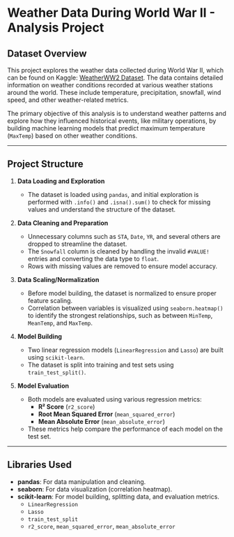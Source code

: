 # Weather Data During World War II - Analysis Project

## Dataset Overview

This project explores the weather data collected during World War II, which can be found on Kaggle: [WeatherWW2 Dataset](https://www.kaggle.com/datasets/smid80/weatherww2/data). The data contains detailed information on weather conditions recorded at various weather stations around the world. These include temperature, precipitation, snowfall, wind speed, and other weather-related metrics.

The primary objective of this analysis is to understand weather patterns and explore how they influenced historical events, like military operations, by building machine learning models that predict maximum temperature (`MaxTemp`) based on other weather conditions.

---

## Project Structure

1. **Data Loading and Exploration**
   - The dataset is loaded using `pandas`, and initial exploration is performed with `.info()` and `.isna().sum()` to check for missing values and understand the structure of the dataset.

2. **Data Cleaning and Preparation**
   - Unnecessary columns such as `STA`, `Date`, `YR`, and several others are dropped to streamline the dataset.
   - The `Snowfall` column is cleaned by handling the invalid `#VALUE!` entries and converting the data type to `float`.
   - Rows with missing values are removed to ensure model accuracy.

3. **Data Scaling/Normalization**
   - Before model building, the dataset is normalized to ensure proper feature scaling.
   - Correlation between variables is visualized using `seaborn.heatmap()` to identify the strongest relationships, such as between `MinTemp`, `MeanTemp`, and `MaxTemp`.

4. **Model Building**
   - Two linear regression models (`LinearRegression` and `Lasso`) are built using `scikit-learn`. 
   - The dataset is split into training and test sets using `train_test_split()`.

5. **Model Evaluation**
   - Both models are evaluated using various regression metrics:
     - **R² Score** (`r2_score`)
     - **Root Mean Squared Error** (`mean_squared_error`)
     - **Mean Absolute Error** (`mean_absolute_error`)
   - These metrics help compare the performance of each model on the test set.

---

## Libraries Used

- **pandas**: For data manipulation and cleaning.
- **seaborn**: For data visualization (correlation heatmap).
- **scikit-learn**: For model building, splitting data, and evaluation metrics.
  - `LinearRegression`
  - `Lasso`
  - `train_test_split`
  - `r2_score`, `mean_squared_error`, `mean_absolute_error`
